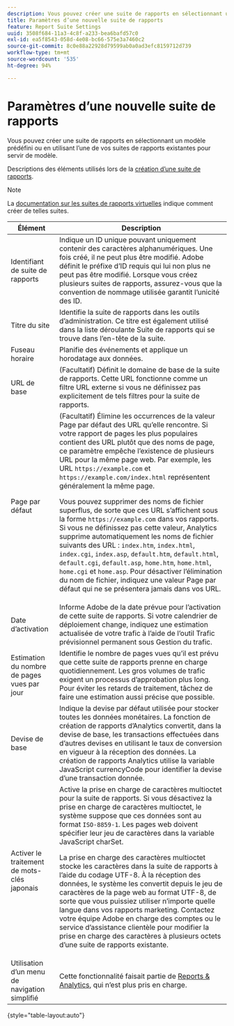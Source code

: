 ```yaml
---
description: Vous pouvez créer une suite de rapports en sélectionnant un modèle prédéfini ou en utilisant l’une de vos suites de rapports existantes pour servir de modèle.
title: Paramètres d’une nouvelle suite de rapports
feature: Report Suite Settings
uuid: 3508f684-11a3-4c8f-a233-bea6bafd57c0
exl-id: ea5f8543-058d-4e08-bc66-575e3a7460c2
source-git-commit: 8c0e88a22928d79599ab0a0ad3efc8159712d739
workflow-type: tm+mt
source-wordcount: '535'
ht-degree: 94%

---
```


# Paramètres d’une nouvelle suite de rapports

Vous pouvez créer une suite de rapports en sélectionnant un modèle prédéfini ou en utilisant l’une de vos suites de rapports existantes pour servir de modèle.

Descriptions des éléments utilisés lors de la [création d’une suite de rapports](/help/admin/admin/c-manage-report-suites/c-new-report-suite/t-create-a-report-suite.md).

>[!NOTE]
>
>La [documentation sur les suites de rapports virtuelles](/help/components/vrs/c-workflow-vrs/vrs-create.md) indique comment créer de telles suites.

| Élément | Description |
| --- | --- |
| Identifiant de suite de rapports | Indique un ID unique pouvant uniquement contenir des caractères alphanumériques. Une fois créé, il ne peut plus être modifié. Adobe définit le préfixe d’ID requis qui lui non plus ne peut pas être modifié.  Lorsque vous créez plusieurs suites de rapports, assurez-vous que la convention de nommage utilisée garantit l’unicité des ID. |
| Titre du site | Identifie la suite de rapports dans les outils d’administration. Ce titre est également utilisé dans la liste déroulante Suite de rapports qui se trouve dans l’en-tête de la suite. |
| Fuseau horaire | Planifie des événements et applique un horodatage aux données. |
| URL de base | (Facultatif) Définit le domaine de base de la suite de rapports. Cette URL fonctionne comme un filtre URL externe si vous ne définissez pas explicitement de tels filtres pour la suite de rapports. |
| Page par défaut | (Facultatif) Élimine les occurrences de la valeur Page par défaut des URL qu’elle rencontre. Si votre rapport de pages les plus populaires contient des URL plutôt que des noms de page, ce paramètre empêche l’existence de plusieurs URL pour la même page web.  Par exemple, les URL `https://example.com` et `https://example.com/index.html` représentent généralement la même page.<p> Vous pouvez supprimer des noms de fichier superflus, de sorte que ces URL s’affichent sous la forme `https://example.com` dans vos rapports. Si vous ne définissez pas cette valeur, Analytics supprime automatiquement les noms de fichier suivants des URL : `index.htm`, `index.html`, `index.cgi`, `index.asp`, `default.htm`, `default.html`, `default.cgi`, `default.asp`, `home.htm`, `home.html`, `home.cgi` et `home.asp`. Pour désactiver l’élimination du nom de fichier, indiquez une valeur Page par défaut qui ne se présentera jamais dans vos URL. |
| Date d’activation | Informe Adobe de la date prévue pour l’activation de cette suite de rapports. Si votre calendrier de déploiement change, indiquez une estimation actualisée de votre trafic à l’aide de l’outil Trafic prévisionnel permanent sous Gestion du trafic. |
| Estimation du nombre de pages vues par jour | Identifie le nombre de pages vues qu’il est prévu que cette suite de rapports prenne en charge quotidiennement. Les gros volumes de trafic exigent un processus d’approbation plus long. Pour éviter les retards de traitement, tâchez de faire une estimation aussi précise que possible. |
| Devise de base | Indique la devise par défaut utilisée pour stocker toutes les données monétaires. La fonction de création de rapports d’Analytics convertit, dans la devise de base, les transactions effectuées dans d’autres devises en utilisant le taux de conversion en vigueur à la réception des données. La création de rapports Analytics utilise la variable JavaScript currencyCode pour identifier la devise d’une transaction donnée. |
| Activer le traitement de mots-clés japonais | Active la prise en charge de caractères multioctet pour la suite de rapports. Si vous désactivez la prise en charge de caractères multioctet, le système suppose que ces données sont au format `ISO-8859-1`. Les pages web doivent spécifier leur jeu de caractères dans la variable JavaScript charSet. <p>La prise en charge des caractères multioctet stocke les caractères dans la suite de rapports à l’aide du codage UTF-8. À la réception des données, le système les convertit depuis le jeu de caractères de la page web au format UTF-8, de sorte que vous puissiez utiliser n’importe quelle langue dans vos rapports marketing.  Contactez votre équipe Adobe en charge des comptes ou le service d’assistance clientèle pour modifier la prise en charge des caractères à plusieurs octets d’une suite de rapports existante. |
| Utilisation d’un menu de navigation simplifié | Cette fonctionnalité faisait partie de [Reports &amp; Analytics](https://new.express.adobe.com/webpage/WFCyq7w8kijmB?), qui n’est plus pris en charge. |

{style="table-layout:auto"}
